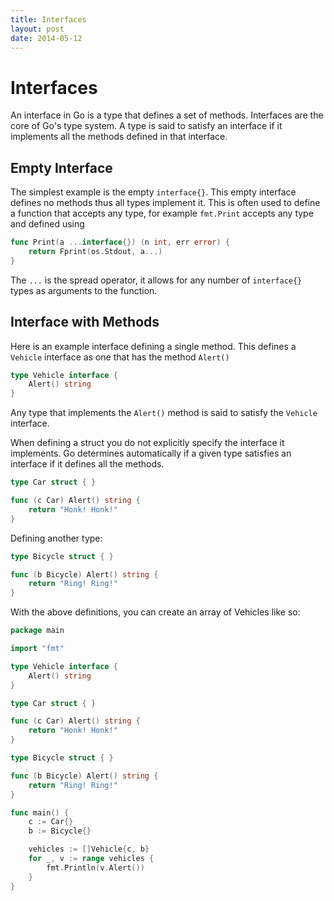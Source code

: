 ```yaml
---
title: Interfaces
layout: post
date: 2014-05-12
---
```


# Interfaces

An interface in Go is a type that defines a set of methods. Interfaces are the core of Go's type system. A type is said to satisfy an interface if it implements all the methods defined in that interface.


## Empty Interface

The simplest example is the empty `interface{}`. This empty interface defines no methods thus all types implement it. This is often used to define a function that accepts any type, for example `fmt.Print` accepts any type and defined using

```go
func Print(a ...interface{}) (n int, err error) {
	return Fprint(os.Stdout, a...)
}
```

The `...` is the spread operator, it allows for any number of `interface{}` types as arguments to the function.


## Interface with Methods

Here is an example interface defining a single method. This defines a `Vehicle` interface as one that has the method `Alert()`

```go
type Vehicle interface {
	Alert() string
}
```

Any type that implements the `Alert()` method is said to satisfy the `Vehicle` interface.

When defining a struct you do not explicitly specify the interface it implements. Go determines automatically if a given type satisfies an interface if it defines all the methods.

```go
type Car struct { }

func (c Car) Alert() string {
	return "Honk! Honk!"
}
```

Defining another type:

```go
type Bicycle struct { }

func (b Bicycle) Alert() string {
	return "Ring! Ring!"
}
```

With the above definitions, you can create an array of Vehicles like so:

```go
package main

import "fmt"

type Vehicle interface {
	Alert() string
}

type Car struct { }

func (c Car) Alert() string {
	return "Honk! Honk!"
}

type Bicycle struct { }

func (b Bicycle) Alert() string {
	return "Ring! Ring!"
}

func main() {
	c := Car{}
	b := Bicycle{}

	vehicles := []Vehicle{c, b}
	for _, v := range vehicles {
		fmt.Println(v.Alert())
	}
}
```
